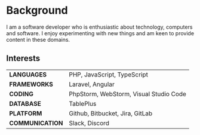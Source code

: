 # Background


I am a software developer who is enthusiastic about technology, computers and software.
I enjoy experimenting with new things and am keen to provide content in these domains.

## Interests

|                   |                                        |
|-------------------|----------------------------------------|
| **LANGUAGES**     | PHP, JavaScript, TypeScript            |
| **FRAMEWORKS**    | Laravel, Angular                       |
| **CODING**        | PhpStorm, WebStorm, Visual Studio Code |
| **DATABASE**      | TablePlus                              |
| **PLATFORM**      | Github, Bitbucket, Jira, GitLab        |
| **COMMUNICATION** | Slack, Discord                         |

